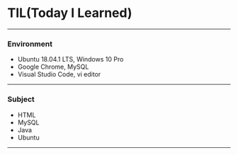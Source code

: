 # TIL(Today I Learned)
---
### Environment
- Ubuntu 18.04.1 LTS, Windows 10 Pro
- Google Chrome, MySQL
- Visual Studio Code, vi editor
---
### Subject
- HTML
- MySQL
- Java
- Ubuntu
---
